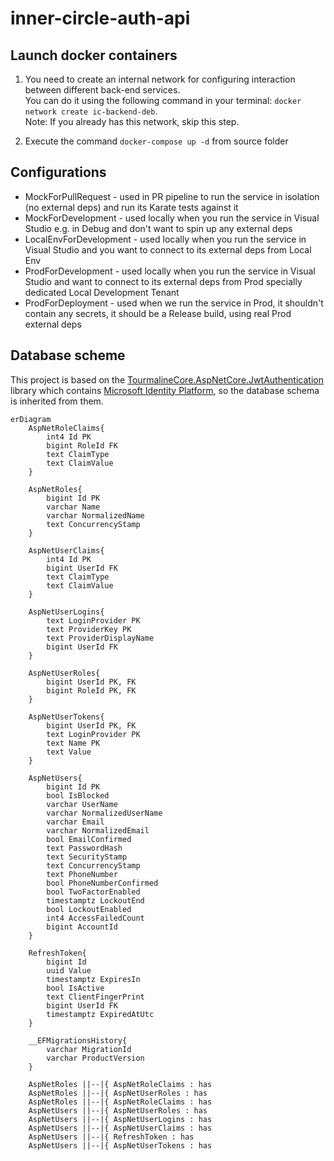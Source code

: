 # inner-circle-auth-api

## Launch docker containers

1. You need to create an internal network for configuring interaction between different back-end services.  
You can do it using the following command in your terminal: `docker network create ic-backend-deb`.  
Note: If you already has this network, skip this step.

2. Execute the command `docker-compose up -d` from source folder

## Configurations

- MockForPullRequest - used in PR pipeline to run the service in isolation (no external deps) and run its Karate tests against it
- MockForDevelopment - used locally when you run the service in Visual Studio e.g. in Debug and don't want to spin up any external deps
- LocalEnvForDevelopment - used locally when you run the service in Visual Studio and you want to connect to its external deps from Local Env
- ProdForDevelopment - used locally when you run the service in Visual Studio and want to connect to its external deps from Prod specially dedicated Local Development Tenant
- ProdForDeployment - used when we run the service in Prod, it shouldn't contain any secrets, it should be a Release build, using real Prod external deps

## Database scheme 

This project is based on the [TourmalineCore.AspNetCore.JwtAuthentication](https://github.com/TourmalineCore/TourmalineCore.AspNetCore.JwtAuthentication/tree/master/JwtAuthentication.Identity) library which contains [Microsoft Identity Platform](https://learn.microsoft.com/en-us/entra/identity-platform/), so the database schema is inherited from them.

```mermaid
erDiagram
    AspNetRoleClaims{
        int4 Id PK
        bigint RoleId FK
        text ClaimType
        text ClaimValue
    }

    AspNetRoles{
        bigint Id PK
        varchar Name
        varchar NormalizedName
        text ConcurrencyStamp
    }

    AspNetUserClaims{
        int4 Id PK
        bigint UserId FK
        text ClaimType
        text ClaimValue
    }

    AspNetUserLogins{
        text LoginProvider PK
        text ProviderKey PK
        text ProviderDisplayName
        bigint UserId FK
    }

    AspNetUserRoles{
        bigint UserId PK, FK
        bigint RoleId PK, FK
    }

    AspNetUserTokens{
        bigint UserId PK, FK
        text LoginProvider PK
        text Name PK
        text Value
    }

    AspNetUsers{
        bigint Id PK
        bool IsBlocked
        varchar UserName
        varchar NormalizedUserName
        varchar Email
        varchar NormalizedEmail
        bool EmailConfirmed
        text PasswordHash
        text SecurityStamp
        text ConcurrencyStamp
        text PhoneNumber
        bool PhoneNumberConfirmed
        bool TwoFactorEnabled
        timestamptz LockoutEnd
        bool LockoutEnabled
        int4 AccessFailedCount
        bigint AccountId
    }

    RefreshToken{
        bigint Id
        uuid Value
        timestamptz ExpiresIn
        bool IsActive
        text ClientFingerPrint
        bigint UserId FK
        timestamptz ExpiredAtUtc
    }

    __EFMigrationsHistory{
        varchar MigrationId
        varchar ProductVersion
    }

    AspNetRoles ||--|{ AspNetRoleClaims : has
    AspNetRoles ||--|{ AspNetUserRoles : has
    AspNetRoles ||--|{ AspNetRoleClaims : has
    AspNetUsers ||--|{ AspNetUserRoles : has
    AspNetUsers ||--|{ AspNetUserLogins : has
    AspNetUsers ||--|{ AspNetUserClaims : has
    AspNetUsers ||--|{ RefreshToken : has
    AspNetUsers ||--|{ AspNetUserTokens : has
```
